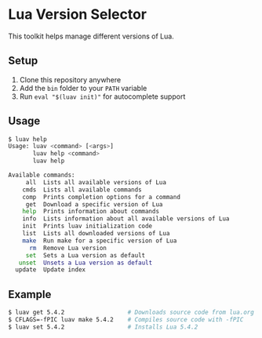 # Lua Version Selector

This toolkit helps manage different versions of Lua.

## Setup

1. Clone this repository anywhere
2. Add the `bin` folder to your `PATH` variable
3. Run `eval "$(luav init)"` for autocomplete support

## Usage

```sh
$ luav help
Usage: luav <command> [<args>]
       luav help <command>
       luav help

Available commands:
     all  Lists all available versions of Lua
    cmds  Lists all available commands
    comp  Prints completion options for a command
     get  Download a specific version of Lua
    help  Prints information about commands
    info  Lists information about all available versions of Lua
    init  Prints luav initialization code
    list  Lists all downloaded versions of Lua
    make  Run make for a specific version of Lua
      rm  Remove Lua version
     set  Sets a Lua version as default
   unset  Unsets a Lua version as default
  update  Update index
```

## Example

```sh
$ luav get 5.4.2                  # Downloads source code from lua.org
$ CFLAGS=-fPIC luav make 5.4.2    # Compiles source code with -fPIC
$ luav set 5.4.2                  # Installs Lua 5.4.2
```
